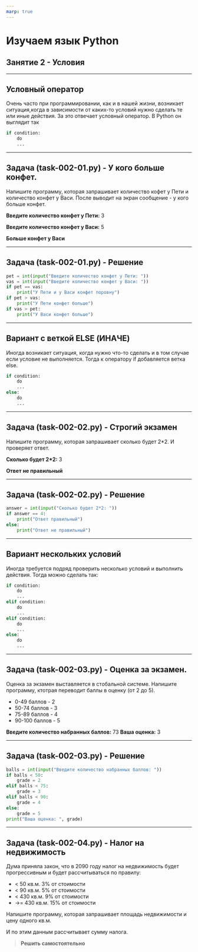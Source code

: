 ```yaml
---
marp: true
---
```


# Изучаем язык Python
## Занятие 2 - Условия

---

## Условный оператор

Очень часто при программировании, как и в нашей жизни, возникает ситуация,когда в зависимости от каких-то условий нужно сделать те или иные действия. За это отвечает условный оператор. В Python он выглядит так

```python
if condition:
    do
    ...
```

---

## Задача (task-002-01.py) - У кого больше конфет.

Напишите программу, которая запрашивает количество кофет у Пети и количество конфет у Васи. После выводит на экран сообщение - у кого больше конфет.

**Введите количество конфет у Пети:** 3

**Введите количество конфет у Васи:** 5

**Больше конфет у Васи**


---

## Задача (task-002-01.py) - Решение

```python
pet = int(input("Введите количество конфет у Пети: "))
vas = int(input("Введите количество конфет у Васи: "))
if pet == vas:
    print("У Пети и у Васи конфет поровну")
if pet > vas:    
    print("У Пети конфет больше")
if vas > pet:    
    print("У Васи конфет больше")
```
---

## Вариант с веткой ELSE (ИНАЧЕ)

Иногда возникает ситуация, когда нужно что-то сделать и в том случае если условие не выполняется. Тогда к оператору if добавляется ветка else.

```python
if condition:
    do
    ...
else:
    do
    ...
```

---

## Задача (task-002-02.py) - Строгий экзамен

Напишите программу, которая запрашивает сколько будет 2*2.
И проверяет ответ.

**Сколько будет 2*2:** 3

**Ответ не правильный**

---

## Задача (task-002-02.py) - Решение

```python
answer = int(input("Сколько будет 2*2: "))
if answer == 4:
    print("Ответ правильный")
else:    
    print("Ответ не правильный")
```
---

## Вариант нескольких условий

Иногда требуется подряд проверить несколько условий и 
выполнить действия. Тогда можно сделать так:

```python
if condition:
    do
    ...
elif condition:
    do
    ...
elif condition:
    do
    ...
else:
    do
    ...
```
---

## Задача (task-002-03.py) - Оценка за экзамен.

Оценка за экзамен выставляется в стобальной системе. Напишите программу, ктотрая переводит баллы в оценку (от 2 до 5).

- 0-49 баллов - 2
- 50-74 баллов - 3
- 75-89 баллов - 4
- 90-100 баллов - 5

**Введите количество набранных баллов:** 73
**Ваша оценка:** 3

---

## Задача (task-002-03.py) -  Решение

```python
balls = int(input("Введите количество набранных баллов: "))
if balls < 50:
    grade = 2
elif balls < 75:    
    grade = 3
elif balls < 90:    
    grade = 4
else:    
    grade = 5
print("Ваша оценка: ", grade)

```
---

## Задача (task-002-04.py) - Налог на недвижимость

Дума приняла закон, что в 2090 году налог на недвижимость будет прогрессивным и будет рассчитываться по правилу:
 - < 50 кв.м. 3% от стоимости
 - < 90 кв.м. 5% от стоимости
 - < 430 кв.м. 9% от стоимости
 - ->= 430 кв.м. 15% от стоимости

Напишите программу, которая запрашивает площадь недвижимости и цену одного кв.м. 

И по этим данным рассчитывает сумму налога.

> **Решить самостоятельно**
